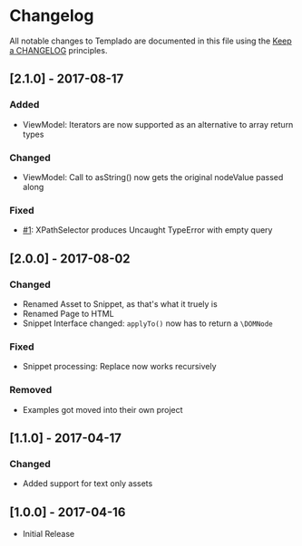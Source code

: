 # Changelog

All notable changes to Templado are documented in this file using the [Keep a CHANGELOG](http://keepachangelog.com/) principles.

## [2.1.0] - 2017-08-17
### Added
* ViewModel: Iterators are now supported as an alternative to array return types 

### Changed
* ViewModel: Call to asString() now gets the original nodeValue passed along

### Fixed
* [#1](https://github.com/templado/engine/issues/1): XPathSelector produces Uncaught TypeError with empty query


## [2.0.0] - 2017-08-02
### Changed
* Renamed Asset to Snippet, as that's what it truely is
* Renamed Page to HTML
* Snippet Interface changed: `applyTo()` now has to return a `\DOMNode` 

### Fixed
* Snippet processing: Replace now works recursively

### Removed
* Examples got moved into their own project


## [1.1.0] - 2017-04-17
### Changed
* Added support for text only assets


## [1.0.0] - 2017-04-16
* Initial Release

